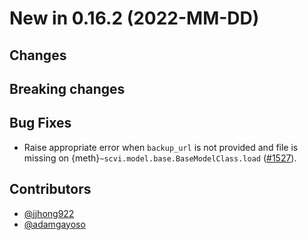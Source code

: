 # New in 0.16.2 (2022-MM-DD)

## Changes

## Breaking changes

## Bug Fixes
- Raise appropriate error when `backup_url` is not provided and file is missing on {meth}`~scvi.model.base.BaseModelClass.load` ([#1527]).

## Contributors

- [@jjhong922]
- [@adamgayoso]

[#1527]: https://github.com/YosefLab/scvi-tools/pull/1527


[@adamgayoso]: https://github.com/adamgayoso
[@jjhong922]: https://github.com/jjhong922
